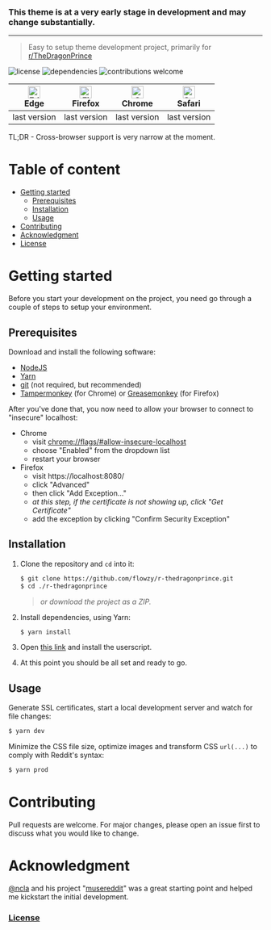 ### This theme is at a very early stage in development and may change substantially.

---

> Easy to setup theme development project, primarily for [r/TheDragonPrince](https://old.reddit.com/r/TheDragonPrince)

![license](https://img.shields.io/github/license/flowzy/r-thedragonprince.svg)
![dependencies](https://img.shields.io/david/flowzy/r-thedragonprince.svg)
![contributions welcome](https://img.shields.io/badge/contributions-welcome-brightgreen.svg)

<!-- Generated using: http://godban.github.io/browsers-support-badges/ -->
| <img src="https://raw.githubusercontent.com/alrra/browser-logos/master/src/edge/edge_48x48.png" alt="Edge" width="24px" height="24px" /></br>Edge | <img src="https://raw.githubusercontent.com/alrra/browser-logos/master/src/firefox/firefox_48x48.png" alt="Firefox" width="24px" height="24px" /></br>Firefox | <img src="https://raw.githubusercontent.com/alrra/browser-logos/master/src/chrome/chrome_48x48.png" alt="Chrome" width="24px" height="24px" /></br>Chrome | <img src="https://raw.githubusercontent.com/alrra/browser-logos/master/src/safari/safari_48x48.png" alt="Safari" width="24px" height="24px" /></br>Safari |
| --------- | --------- | --------- | --------- |
| last version| last version| last version| last version

TL;DR - Cross-browser support is very narrow at the moment.

# Table of content
* [Getting started](#getting-started)
    * [Prerequisites](#prerequisites)
    * [Installation](#installation)
    * [Usage](#usage)
* [Contributing](#contributing)
* [Acknowledgment](#acknowledgment)
* [License](#license)

# Getting started
Before you start your development on the project, you need go through a couple of steps to setup your environment.

## Prerequisites
Download and install the following software:
* [NodeJS](https://nodejs.org/en/download/)
* [Yarn](https://yarnpkg.com/)
* [git](https://git-scm.com/downloads) (not required, but recommended)
* [Tampermonkey](https://chrome.google.com/webstore/detail/tampermonkey/dhdgffkkebhmkfjojejmpbldmpobfkfo) (for Chrome) or [Greasemonkey](https://addons.mozilla.org/en-US/firefox/addon/greasemonkey/) (for Firefox)

After you've done that, you now need to allow your browser to connect to "insecure" localhost:
* Chrome
    * visit [chrome://flags/#allow-insecure-localhost](chrome://flags/#allow-insecure-localhost)
    * choose "Enabled" from the dropdown list
    * restart your browser
* Firefox
    * visit https://localhost:8080/
    * click "Advanced"
    * then click "Add Exception..."
    * _at this step, if the certificate is not showing up, click "Get Certificate"_
    * add the exception by clicking "Confirm Security Exception"

## Installation
1. Clone the repository and `cd` into it:
    ```bash
    $ git clone https://github.com/flowzy/r-thedragonprince.git
    $ cd ./r-thedragonprince
    ```
    > _or download the project as a ZIP._

2. Install dependencies, using Yarn:
    ```bash
    $ yarn install
    ```
3. Open [this link](https://github.com/flowzy/r-thedragonprince/raw/master/userscript.user.js) and install the userscript.
4. At this point you should be all set and ready to go.

## Usage
Generate SSL certificates, start a local development server and watch for file changes:
```bash
$ yarn dev
```

Minimize the CSS file size, optimize images and transform CSS `url(...)` to comply with Reddit's syntax:
```bash
$ yarn prod
```

# Contributing
Pull requests are welcome. For major changes, please open an issue first to discuss what you would like to change.

# Acknowledgment
[@ncla](https://github.com/ncla) and his project "[musereddit](https://github.com/ncla/musereddit)" was a great starting point and helped me kickstart the initial development.

### [License](https://choosealicense.com/licenses/mit/)